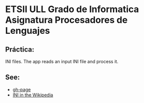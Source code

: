 # ETSII ULL Grado de Informatica Asignatura Procesadores de Lenguajes

## Práctica:

INI files. The app reads an input INI file
and process it.

## See:

* [gh-page](http://crguezl.github.io/pl-grado-ini-files/)
* [INI in the Wikipedia](http://en.wikipedia.org/wiki/INI_file)

